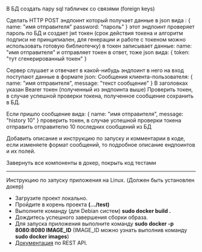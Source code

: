 В БД создать пару sql табличек со связями (foreign keys)

Сделать HTTP POST эндпоинт который получает данные в json вида :
{
name: "имя отправителя"
password: "пароль"
}
этот эндпоинт проверяет пароль по БД и создает jwt токен (срок действия токена и алгоритм подписи не принципиален, для генерации и работе с токеном можно использовать готовую библиотечку) в токен записывает данные: name: "имя отправителя"
и отправляет токен в ответ, тоже json вида:
{
token: "тут сгенерированный токен"
}

Сервер слушает и отвечает в какой-нибудь эндпоинт в него на вход поступают данные в формате json:
Сообщения клиента-пользователя:
{
name:       "имя отправителя",
message:    "текст сообщение"
}
В заголовках указан Bearer токен (полученный из эндпоинта выше)
Проверить токен, в случае успешной проверки токена, полученное сообщение сохранить в БД.

Если пришло сообщение вида:
{
name:       "имя отправителя",
message:    "history 10"
}
проверить токен, в случае успешной проверки токена отправить отправителю 10 последних сообщений из БД

Добавить описание и инструкцию по запуску и комментарии в коде, если изменяете формат сообщений, то подробное описание ендпоинтов и их полей.

Завернуть все компоненты в докер, покрыть код тестами


-----------------------------------------------------------------------------------
Инструкцию по запуску приложения на Linux. (Должен быть установлен докер)

* Загрузите проект локально.
* Пройдите в корень проекта **(.../test)**
* Выполните команду (для Debian систем) **sudo docker build .**
* Дождитесь успешного завершения сборки образа.
* Для запуска приложения выполните команду **sudo docker -p 8080:8080 IMAGE_ID**
(IMAGE_ID можно узнать выполнив команду **sudo docker images**)
* [Документация](http://localhost:8080/swagger-ui/index.html?configUrl=/v3/api-docs/swagger-config) по REST API.
